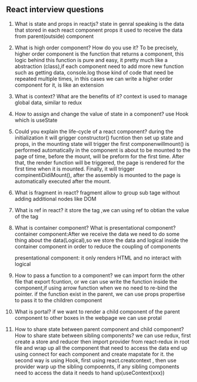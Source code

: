 ## React interview questions

1. What is state and props in reactjs?
   state in genral speaking is the data that stored in each react component 
   props it used to receive the data from parent(outside) component

2. What is high order component? How do you use it?
    To be precisely, higher order component is the function that returns a component, this logic behind this function is pure and easy, it pretty much like a abstraction (class),if each component need to add more new function such as getting data, console.log  those kind of code that need be repeated multiple times, in this cases we can write a higher order component for it, is like an extension  
    
3. What is context? What are the benefits of it?
    context is used to manage global data, similar to redux

4. How to assign and change the value of state in a component?
   use Hook which is useState 

5. Could you explain the life-cycle of a react component?
    during the initialization it will grigger constructor() fucntion then set up state and props, in the mounting state will trigger the first componenwillmount() is performed automatically in the component is about to be mounted to the page of time, before the mount, will be preform for the first time. After that, the render function will be triggered, the page is rendered for the first time when it is mounted. Finally, it will trigger compinentiDidiMount(), after the assembly is mounted to the page is automatically executed after the mount.

6. What is fragment in react?
   fragment allow to group sub tage without adding additional nodes like DOM

7. What is ref in react?
   it store the tag ,we can using ref to obtian the value of the tag


8. What is container component? What is presentational component?
   container component:After we receive the data we need to do some thing about the data(Logical),so we store the data and logical inside the container component in order to reduce the coupling of components

   presentational component: it only renders HTML and no interact with logical 


9. How to pass a function to a component?
   we can import form the other file that export fcuntion, or we can use write the function inside the component,if using arrow function when we no need to re-bind the pointer. if the function exist in the parent, we can use props propertise to pass it to the children component



10. What is portal?
     if we want to render a child component of the parent component to other boxes in the webpage we can use protal

11. How to share state between parent component and child component? How to share state between sibling components?
    we can use redux, first create a store and reducer then import provider from react-redux in root file and wrap up all the component that need to access the data end up using connect for each component and create mapstate for it. the second way is using Hook, first using react.creatcontext , then use provider warp up the sibling compoennts, if any sibling components need to access the data it needs to hand up(useContext(xxx)) 
